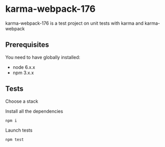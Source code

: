 # karma-webpack-176

karma-webpack-176 is a test project on unit tests with karma and karma-webpack

## Prerequisites

You need to have globally installed:

* node 6.x.x
* npm 3.x.x

## Tests

Choose a stack

Install all the dependencies

```
npm i
```

Launch tests

```
npm test
```
